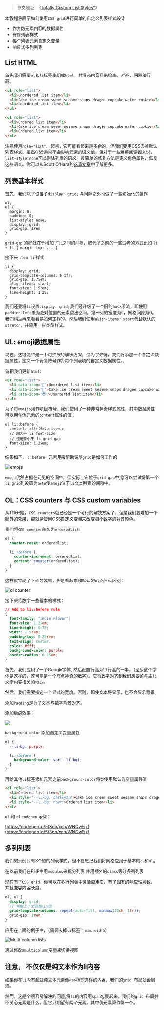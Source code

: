 > 原文地址: 《[Totally Custom List Styles"](https://moderncss.dev/totally-custom-list-styles/)》

本教程将展示如何使用`CSS grid`进行简单的自定义列表样式设计

- 作为伪元素内容的数据属性
- 有序列表样式
- 每个列表元素自定义变量
- 响应式多列列表

## List HTML

首先我们需要`ul`和`li`标签来组成`html`，并填充内容用来检查，对齐，间隙和行高。

```html
<ul role="list">
  <li>Unordered list item</li>
  <li>Cake ice cream sweet sesame snaps dragée cupcake wafer cookie</li>
  <li>Unordered list item</li>
</ul>

<ol role="list">
  <li>Ordered list item</li>
  <li>Cake ice cream sweet sesame snaps dragée cupcake wafer cookie</li>
  <li>Ordered list item</li>
</ol>
```

注意使用`role="list"`。起初，它可能看起来是多余的，但我们要用CSS去掉默认列表样式。虽然CSS通常不会影响元素的语义值，但对于一些屏幕阅读器来说，`list-style:none`可以删除列表的语义。最简单的修复方法是定义角色属性，恢复这些语义。你可以从Scott O'Hara的[这篇文章](https://www.scottohara.me/blog/2019/01/12/lists-and-safari.html)中了解更多。

## 列表基本样式

首先，我们除了设置了`display: grid;` 与间隙之外也做了一些初始化的操作

``` less
ol,
ul {
  margin: 0;
  padding: 0;
  list-style: none;
  display: grid;
  grid-gap: 1rem;
}
```

`grid-gap` 的好处在于增加了`li`之间的间隙，取代了之前的一些古老的方式比如 `li + li { margin-top: ... }`

接下来 `item li` 样式

```less
li {
  display: grid;
  grid-template-columns: 0 1fr;
  grid-gap: 1.75em;
  align-items: start;
  font-size: 1.5rem;
  line-height: 1.25;
}
```

我们还要将`li`设置`display: grid;`我们还升级了一个旧的`hack`写法，即使用`padding-left`来为绝对位置的元素留出空间，第一列的宽度为0，网格间隙为0。我们稍后再来看看是如何工作的。然后我们使用`align-items: start`代替默认的`stretch`，并应用一些类型样式。

## UL: emoji数据属性

现在，这可能不是一个可扩展的解决方案，但为了好玩，我们将添加一个自定义数据属性，定义一个表情符号作为每个列表项的自定义数据属性。、

首相我们更新`html`:

```html
<ul role="list">
  <li data-icon="🦄">Unordered list item</li>
  <li data-icon="🌈">Cake ice cream sweet sesame snaps dragée cupcake wafer cookie</li>
  <li data-icon="😎">Unordered list item</li>
</ul>
```

为了将`emojis`用作项目符号，我们使用了一种非常神奇样式属性，其中数据属性可以用作伪元素的`content`属性的值：

```less
ul li::before {
  content: attr(data-icon);
  // 略大于 li font-size
  // 但是要小于 li grid-gap
  font-size: 1.25em;
}
```

结果如下， `::before ` 元素用来帮助说明`grid`是如何工作的

![emojis](https://tva1.sinaimg.cn/large/007S8ZIlly1gf2lz87t6gj30ye0eg409.jpg)

`emoji`仍然占据在可见的空间中，但实际上它位于`grid-gap`中,您可以尝试将第一个`li grid`列设置为`auto`使`emoji`位于`li`文本列表的间隙中。

## OL：CSS counters 与 CSS custom variables

从`IE8`开始，`CSS counters`就已经是一个可行的解决方案了，但是我们要增加一个额外的效果，那就是使用CSS自定义变量来改变每个数字的背景颜色。

我们将`CSS counter`命名为`orderedlist`:

```scss
ol {
  counter-reset: orderedlist;

  li::before {
    counter-increment: orderedlist;
    content: counter(orderedlist);
  }
}
```

这样就实现了下面的效果，但是看起来和默认的`ol`没什么区别：

![ol counter](https://tva1.sinaimg.cn/large/007S8ZIlly1gf3uf811eej30ye0egjrk.jpg)

接下来给数字一些基本的样式：

```css
// Add to li::before rule
{
  font-family: "Indie Flower";
  font-size: 1.25em;
  line-height: 0.75;
  width: 1.5rem;
  padding-top: 0.25rem;
  text-align: center;
  color: #fff;
  background-color: purple;
  border-radius: 0.25em;
}
```
首先，我们应用了一个Google字体, 然后设置行高为`li`行高的一半，（至少这个字体是这样的，这可能是一个有点神奇的数字）。它将数字对齐到我们想要的与主`li`文字内容相关的地方。

然后，我们需要指定一个显式的宽度。否则，即使文本将显示，也不会显示背景。

添加`Padding`是为了文本与数字背景对齐。

添加后的效果：

![](https://tva1.sinaimg.cn/large/007S8ZIlly1gf3up38ulmj30ye0eg3zj.jpg)

`background-color` 添加自定义变量属性

```scss
ol {
  --li-bg: purple;

  li::before {
    background-color: var(--li-bg);
  }
}
```

再给其他`li`标签添加元素之前`background-color`将会使用默认的变量属性值

```html
<ol role="list">
  <li>Ordered list item</li>
  <li style="--li-bg: darkcyan">Cake ice cream sweet sesame snaps dragée cupcake wafer cookie</li>
  <li style="--li-bg: navy">Ordered list item</li>
</ol>
```

`ul` 和 `ol` `codepen` 示例：

[https://codepen.io/5t3ph/pen/WNQwEjz](https://codepen.io/5t3ph/pen/WNQwEjz)

## 多列列表

我们的示例只有3个短的列表样式，但不要忘记我们将网格应用于基本的`ol`和`ul`。

在以前我们在PHP中用`modulus`来拆分列表,并用额外的`class`等分多列列表

现在有了`CSS grid`，你可以在多行列表中灵活应用它，有了固有的响应性列数，并且兼容内容长度。

```scss
ol, ul {
  display: grid;
  // 根据上下文调整min值
  grid-template-columns: repeat(auto-fill, minmax(22ch, 1fr));
  grid-gap: 1rem;
}
```

应用在上面的例子中，（需要去掉`li`标签上 `max-width`）

![Multi-column lists](https://tva1.sinaimg.cn/large/007S8ZIlly1gf3wcdv5wej31400powhb.jpg)

通过修改`$multicolumn`变量来切换视图

## 注意， 不仅仅是纯文本作为li内容

如果你在`li`内有超过纯文本元素像`<a>`标签这样的内容，我们的`grid `布局就会崩溃。

然而，这是个很容易解决的问题,将` li `的内容用` span `包裹起来。我们的`grid `布局并不关心元素是什么，但它只期望有两个元素，其中伪元素算作第一个。